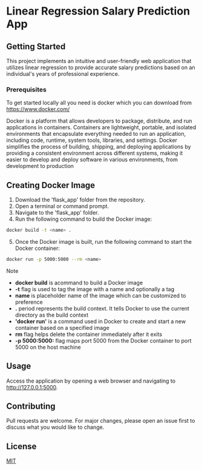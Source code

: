 # Linear Regression Salary Prediction App

## Getting Started

This project implements an intuitive and user-friendly web application that utilizes linear regression to provide accurate salary predictions based on an individual's years of professional experience.

### Prerequisites

To get started locally all you need is docker which you can download from https://www.docker.com/

Docker is a platform that allows developers to package, distribute, and run applications in containers. Containers are lightweight, portable, and isolated environments that encapsulate everything needed to run an application, including code, runtime, system tools, libraries, and settings. Docker simplifies the process of building, shipping, and deploying applications by providing a consistent environment across different systems, making it easier to develop and deploy software in various environments, from development to production

## Creating Docker Image

1. Download the 'flask_app' folder from the repository.
2. Open a terminal or command prompt.
3. Navigate to the 'flask_app' folder.
4. Run the following command to build the Docker image:

```bash
docker build -t <name> .
```
5. Once the Docker image is built, run the following command to start the Docker container:

```bash
docker run -p 5000:5000 --rm <name>
```

Note

* **docker build** is acommand to build a Docker image
* **-t** flag is used to tag the image with a name and optionally a tag
* **name** is placeholder name of the image which can be customized to preference
* **.** period represents the build context. It tells Docker to use the current directory as the build context
* **'docker run'** is a command used in Docker to create and start a new container based on a specified image
* **rm** flag helps delete the container immediately after it exits
* **-p 5000:5000:** flag maps port 5000 from the Docker container to port 5000 on the host machine

## Usage

Access the application by opening a web browser and navigating to http://127.0.0.1:5000.

## Contributing

Pull requests are welcome. For major changes, please open an issue first
to discuss what you would like to change.

## License

[MIT](https://choosealicense.com/licenses/mit/)


